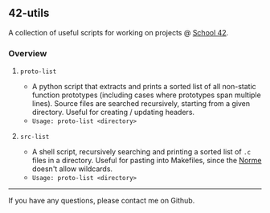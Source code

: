 ## 42-utils

A collection of useful scripts for working on projects @ [School 42](https://en.wikipedia.org/wiki/42_(school)).

### Overview

1. `proto-list`
	* A python script that extracts and prints a sorted list of all non-static function prototypes (including cases where prototypes span multiple lines). Source files are searched recursively, starting from a given directory. Useful for creating / updating headers.
	* `Usage: proto-list <directory>`

2. `src-list`
	* A shell script, recursively searching and printing a sorted list of `.c` files in a directory. Useful for pasting into Makefiles, since the [Norme](https://github.com/almayor/libft/blob/master/docs/subjects/norme.en.pdf) doesn't allow wildcards.
	* `Usage: proto-list <directory>`

---
If you have any questions, please contact me on Github.
